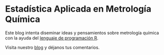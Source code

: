 
# Estadística Aplicada en Metrología Química

Este blog intenta diseminar ideas y pensamientos sobre metrología química con la ayuda del [lenguaje de programación R](https://www.r-project.org/).

Visita nuestro [blog](https://www.analytical.cl) y déjanos tus comentarios.
